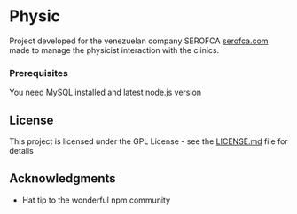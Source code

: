 # Physic

Project developed for the venezuelan company SEROFCA [serofca.com](https://serofca.com)
made to manage the physicist interaction with the clinics.


### Prerequisites

You need MySQL installed and latest node.js version

## License

This project is licensed under the GPL License - see the [LICENSE.md](LICENSE.md) file for details

## Acknowledgments

* Hat tip to the wonderful npm community